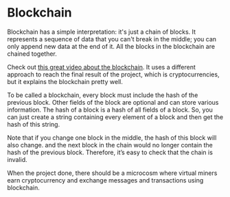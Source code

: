 # Blockchain

Blockchain has a simple interpretation: it's just a chain of blocks. It represents a sequence of data that you can't break in the middle; you can only append new data at the end of it. All the blocks in the blockchain are chained together.

Check out [this great video about the blockchain](https://www.youtube.com/watch?v=bBC-nXj3Ng4). It uses a different approach to reach the final result of the project, which is cryptocurrencies, but it explains the blockchain pretty well.

To be called a blockchain, every block must include the hash of the previous block. Other fields of the block are optional and can store various information. The hash of a block is a hash of all fields of a block. So, you can just create a string containing every element of a block and then get the hash of this string.

Note that if you change one block in the middle, the hash of this block will also change. and the next block in the chain would no longer contain the hash of the previous block. Therefore, it’s easy to check that the chain is invalid.

When the project done, there should be a microcosm where virtual miners earn cryptocurrency and exchange messages and transactions using blockchain.
